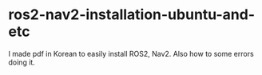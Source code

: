 # ros2-nav2-installation-ubuntu-and-etc
I made pdf in Korean to easily install ROS2, Nav2. Also how to some errors doing it. 
